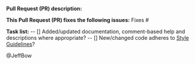 <!--
Thanks for submitting a Pull Request (PR), your contribution is greatly appreciated!

Please prefix the PR title with the module name, i.e. 'Common: My short description'
If this is a breaking change, then also prefix the PR title with 'BREAKING CHANGE:', i.e. 'BREAKING CHANGE: Common: My short description'

To aid reviewers in reviewing and merging your PR, please take the time to run through the below checklist.
Change to [x] for each task in the task list that applies to this PR.
-->

**Pull Request (PR) description:**

**This Pull Request (PR) fixes the following issues:**
Fixes #

**Task list:**
-- [] Added/updated documentation, comment-based help and descriptions where appropriate?
-- [] New/changed code adheres to [Style Guidelines](https://github.com/PowerShell/DscResources/blob/master/StyleGuidelines.md)?

@JeffBow